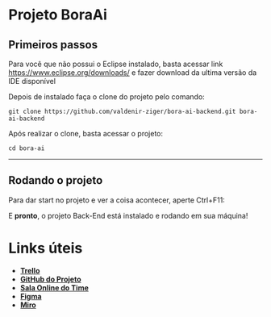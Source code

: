 
# **Projeto BoraAi**
## **Primeiros passos**

Para você que não possui o Eclipse instalado, basta acessar link https://www.eclipse.org/downloads/ e fazer download da ultima versão da IDE disponível

Depois de instalado faça o clone do projeto pelo comando:

```
git clone https://github.com/valdenir-ziger/bora-ai-backend.git bora-ai-backend
```

Após realizar o clone, basta acessar o projeto:

```
cd bora-ai
```
***
## **Rodando o projeto**
Para dar start no projeto e ver a coisa acontecer, aperte Ctrl+F11:

E **pronto**, o projeto Back-End está instalado e rodando em sua máquina!

# **Links úteis**
* [**Trello**](https://trello.com/projetoboraai/boards)
* [**GitHub do Projeto**](https://github.com/valdenir-ziger/bora-ai-backend)
* [**Sala Online do Time**](https://meet.google.com/gmn-hxop-shu)
* [**Figma**](https://www.figma.com/file/cvr8MMwPmnTOWWkYE7opfO/Untitled?node-id=0%3A1)
* [**Miro**](https://miro.com/welcomeonboard/VDZ3RzFJbDQyWURaOG1WY0tLaTBuMDZKQktJZm1ESnA2ZVdUelZXbzg4c2t4dnlHY1plM3JHOXV4OWVqbUR0VHwzMDc0NDU3MzU1NDAxODg2NjE4?invite_link_id=17879983983)
